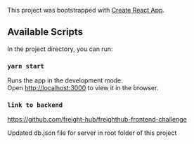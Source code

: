 This project was bootstrapped with [Create React App](https://github.com/facebook/create-react-app).

## Available Scripts

In the project directory, you can run:

### `yarn start`

Runs the app in the development mode.<br>
Open [http://localhost:3000](http://localhost:3000) to view it in the browser.

### `link to backend`
https://github.com/freight-hub/freighthub-frontend-challenge

Updated db.json file for server in root folder of this project
